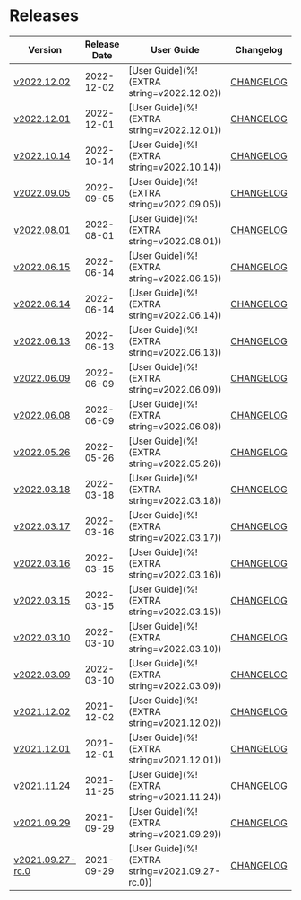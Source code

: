 #  Releases

|  Version | Release Date | User Guide | Changelog | Kubernetes Version |
|--------------------------- | ------------ | ---------- | --------- | ------------------ |
| [v2022.12.02](https:/github.com/bytebuilders/CHANGELOG/releases/tag/v2022.12.02) | 2022-12-02 | [User Guide](%!(EXTRA string=v2022.12.02)) | [CHANGELOG](/releases/v2022.12.02/README.md) | 1.16+ |
| [v2022.12.01](https:/github.com/bytebuilders/CHANGELOG/releases/tag/v2022.12.01) | 2022-12-01 | [User Guide](%!(EXTRA string=v2022.12.01)) | [CHANGELOG](/releases/v2022.12.01/README.md) | 1.16+ |
| [v2022.10.14](https:/github.com/bytebuilders/CHANGELOG/releases/tag/v2022.10.14) | 2022-10-14 | [User Guide](%!(EXTRA string=v2022.10.14)) | [CHANGELOG](/releases/v2022.10.14/README.md) | 1.16+ |
| [v2022.09.05](https:/github.com/bytebuilders/CHANGELOG/releases/tag/v2022.09.05) | 2022-09-05 | [User Guide](%!(EXTRA string=v2022.09.05)) | [CHANGELOG](/releases/v2022.09.05/README.md) | 1.16+ |
| [v2022.08.01](https:/github.com/bytebuilders/CHANGELOG/releases/tag/v2022.08.01) | 2022-08-01 | [User Guide](%!(EXTRA string=v2022.08.01)) | [CHANGELOG](/releases/v2022.08.01/README.md) | 1.16+ |
| [v2022.06.15](https:/github.com/bytebuilders/CHANGELOG/releases/tag/v2022.06.15) | 2022-06-14 | [User Guide](%!(EXTRA string=v2022.06.15)) | [CHANGELOG](/releases/v2022.06.15/README.md) | 1.16+ |
| [v2022.06.14](https:/github.com/bytebuilders/CHANGELOG/releases/tag/v2022.06.14) | 2022-06-14 | [User Guide](%!(EXTRA string=v2022.06.14)) | [CHANGELOG](/releases/v2022.06.14/README.md) | 1.16+ |
| [v2022.06.13](https:/github.com/bytebuilders/CHANGELOG/releases/tag/v2022.06.13) | 2022-06-13 | [User Guide](%!(EXTRA string=v2022.06.13)) | [CHANGELOG](/releases/v2022.06.13/README.md) | 1.16+ |
| [v2022.06.09](https:/github.com/bytebuilders/CHANGELOG/releases/tag/v2022.06.09) | 2022-06-09 | [User Guide](%!(EXTRA string=v2022.06.09)) | [CHANGELOG](/releases/v2022.06.09/README.md) | 1.16+ |
| [v2022.06.08](https:/github.com/bytebuilders/CHANGELOG/releases/tag/v2022.06.08) | 2022-06-09 | [User Guide](%!(EXTRA string=v2022.06.08)) | [CHANGELOG](/releases/v2022.06.08/README.md) | 1.16+ |
| [v2022.05.26](https:/github.com/bytebuilders/CHANGELOG/releases/tag/v2022.05.26) | 2022-05-26 | [User Guide](%!(EXTRA string=v2022.05.26)) | [CHANGELOG](/releases/v2022.05.26/README.md) | 1.16+ |
| [v2022.03.18](https:/github.com/bytebuilders/CHANGELOG/releases/tag/v2022.03.18) | 2022-03-18 | [User Guide](%!(EXTRA string=v2022.03.18)) | [CHANGELOG](/releases/v2022.03.18/README.md) | 1.16+ |
| [v2022.03.17](https:/github.com/bytebuilders/CHANGELOG/releases/tag/v2022.03.17) | 2022-03-16 | [User Guide](%!(EXTRA string=v2022.03.17)) | [CHANGELOG](/releases/v2022.03.17/README.md) | 1.16+ |
| [v2022.03.16](https:/github.com/bytebuilders/CHANGELOG/releases/tag/v2022.03.16) | 2022-03-15 | [User Guide](%!(EXTRA string=v2022.03.16)) | [CHANGELOG](/releases/v2022.03.16/README.md) | 1.16+ |
| [v2022.03.15](https:/github.com/bytebuilders/CHANGELOG/releases/tag/v2022.03.15) | 2022-03-15 | [User Guide](%!(EXTRA string=v2022.03.15)) | [CHANGELOG](/releases/v2022.03.15/README.md) | 1.16+ |
| [v2022.03.10](https:/github.com/bytebuilders/CHANGELOG/releases/tag/v2022.03.10) | 2022-03-10 | [User Guide](%!(EXTRA string=v2022.03.10)) | [CHANGELOG](/releases/v2022.03.10/README.md) | 1.16+ |
| [v2022.03.09](https:/github.com/bytebuilders/CHANGELOG/releases/tag/v2022.03.09) | 2022-03-10 | [User Guide](%!(EXTRA string=v2022.03.09)) | [CHANGELOG](/releases/v2022.03.09/README.md) | 1.16+ |
| [v2021.12.02](https:/github.com/appscode/CHANGELOG/releases/tag/v2021.12.02) | 2021-12-02 | [User Guide](%!(EXTRA string=v2021.12.02)) | [CHANGELOG](/releases/v2021.12.02/README.md) | 1.16+ |
| [v2021.12.01](https:/github.com/appscode/CHANGELOG/releases/tag/v2021.12.01) | 2021-12-01 | [User Guide](%!(EXTRA string=v2021.12.01)) | [CHANGELOG](/releases/v2021.12.01/README.md) | 1.16+ |
| [v2021.11.24](https:/github.com/appscode/CHANGELOG/releases/tag/v2021.11.24) | 2021-11-25 | [User Guide](%!(EXTRA string=v2021.11.24)) | [CHANGELOG](/releases/v2021.11.24/README.md) | 1.16+ |
| [v2021.09.29](https:/github.com/appscode/CHANGELOG/releases/tag/v2021.09.29) | 2021-09-29 | [User Guide](%!(EXTRA string=v2021.09.29)) | [CHANGELOG](/releases/v2021.09.29/README.md) | 1.16+ |
| [v2021.09.27-rc.0](https:/github.com/appscode/CHANGELOG/releases/tag/v2021.09.27-rc.0) | 2021-09-29 | [User Guide](%!(EXTRA string=v2021.09.27-rc.0)) | [CHANGELOG](/releases/v2021.09.27-rc.0/README.md) | 1.16+ |

